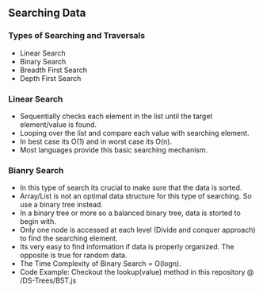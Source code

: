 ## Searching Data

### Types of Searching and Traversals

- Linear Search
- Binary Search
- Breadth First Search
- Depth First Search

### Linear Search

- Sequentially checks each element in the list until the target element/value is found.
- Looping over the list and compare each value with searching element.
- In best case its O(1) and in worst case its O(n).
- Most languages provide this basic searching mechanism.

### Bianry Search

- In this type of search its crucial to make sure that the data is sorted.
- Array/List is not an optimal data structure for this type of searching. So use a binary tree instead.
- In a binary tree or more so a balanced binary tree, data is storted to begin with.
- Only one node is accessed at each level (Divide and conquer approach) to find the searching element.
- Its very easy to find information if data is properly organized. The opposite is true for random data.
- The Time Complexity of Binary Search = O(logn).
- Code Example: Checkout the lookup(value) method in this repository @ /DS-Trees/BST.js
